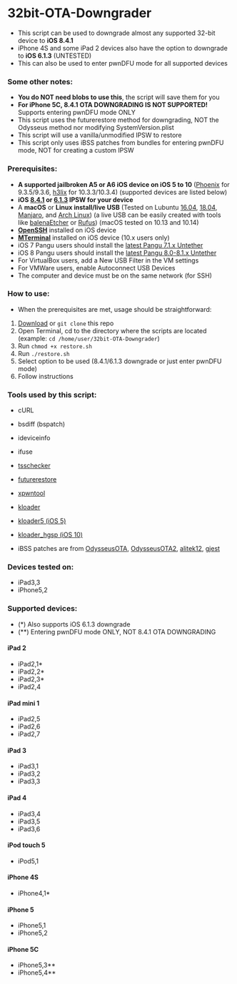 # 32bit-OTA-Downgrader
- This script can be used to downgrade almost any supported 32-bit device to **iOS 8.4.1**
- iPhone 4S and some iPad 2 devices also have the option to downgrade to **iOS 6.1.3** (UNTESTED)
- This can also be used to enter pwnDFU mode for all supported devices

### Some other notes:
- **You do NOT need blobs to use this**, the script will save them for you
- **For iPhone 5C, 8.4.1 OTA DOWNGRADING IS NOT SUPPORTED!** Supports entering pwnDFU mode ONLY
- This script uses the futurerestore method for downgrading, NOT the Odysseus method nor modifying SystemVersion.plist
- This script will use a vanilla/unmodified IPSW to restore
- This script only uses iBSS patches from bundles for entering pwnDFU mode, NOT for creating a custom IPSW

### Prerequisites:
- **A supported jailbroken A5 or A6 iOS device on iOS 5 to 10** ([Phoenix](https://phoenixpwn.com/) for 9.3.5/9.3.6, [h3lix](https://h3lix.tihmstar.net/) for 10.3.3/10.3.4) (supported devices are listed below)
- **iOS [8.4.1](https://ipsw.me/8.4.1) or [6.1.3](https://ipsw.me/6.1.3) IPSW for your device**
- A **macOS** or **Linux install/live USB** (Tested on Lubuntu [16.04](http://cdimage.ubuntu.com/lubuntu/releases/16.04/release/), [18.04](http://cdimage.ubuntu.com/lubuntu/releases/18.04/release/), [Manjaro](https://manjaro.org/download/), and [Arch Linux](https://www.archlinux.org/)) (a live USB can be easily created with tools like [balenaEtcher](https://www.balena.io/etcher/) or [Rufus](https://rufus.ie/)) (macOS tested on 10.13 and 10.14)
- **[OpenSSH](https://cydia.saurik.com/openssh.html)** installed on iOS device
- **[MTerminal](http://cydia.saurik.com/package/com.officialscheduler.mterminal/)** installed on iOS device (10.x users only)
- iOS 7 Pangu users should install the [latest Pangu 7.1.x Untether](http://apt.saurik.com/debs/io.pangu.axe7_0.3_iphoneos-arm.deb)
- iOS 8 Pangu users should install the [latest Pangu 8.0-8.1.x Untether](http://apt.saurik.com/debs/io.pangu.xuanyuansword8_0.5_iphoneos-arm.deb)
- For VirtualBox users, add a New USB Filter in the VM settings
- For VMWare users, enable Autoconnect USB Devices
- The computer and device must be on the same network (for SSH)

### How to use:
- When the prerequisites are met, usage should be straightforward:
1. [Download](https://github.com/LukeZGD/32bit-OTA-Downgrader/archive/master.zip) or `git clone` this repo
2. Open Terminal, cd to the directory where the scripts are located (example: `cd /home/user/32bit-OTA-Downgrader`)
3. Run `chmod +x restore.sh`
4. Run `./restore.sh`
5. Select option to be used (8.4.1/6.1.3 downgrade or just enter pwnDFU mode)
6. Follow instructions

### Tools used by this script:
- cURL
- bsdiff (bspatch)
- ideviceinfo
- ifuse
- [tsschecker](https://github.com/tihmstar/tsschecker)
- [futurerestore](https://github.com/tihmstar/futurerestore)
- [xpwntool](https://www.youtube.com/watch?v=fh0tB6fp0Sc)
- [kloader](https://www.youtube.com/watch?v=fh0tB6fp0Sc)
- [kloader5 (iOS 5)](http://www.pmbonneau.com/cydia/)
- [kloader_hgsp (iOS 10)](https://twitter.com/nyan_satan/status/945203180522045440)

- iBSS patches are from [OdysseusOTA](https://www.youtube.com/watch?v=Wo7mGdMcjxw), [OdysseusOTA2](https://www.youtube.com/watch?v=fh0tB6fp0Sc), [alitek12](https://www.mediafire.com/folder/b1z64roy512wd/FirmwareBundles), [gjest](https://files.fm/u/fcbqqdnw)

### Devices tested on:
- iPad3,3
- iPhone5,2

### Supported devices:

- (*) Also supports iOS 6.1.3 downgrade
- (**) Entering pwnDFU mode ONLY, NOT 8.4.1 OTA DOWNGRADING

#### iPad 2
- iPad2,1* 
- iPad2,2*
- iPad2,3*
- iPad2,4

#### iPad mini 1
- iPad2,5
- iPad2,6
- iPad2,7

#### iPad 3
- iPad3,1
- iPad3,2
- iPad3,3

#### iPad 4
- iPad3,4
- iPad3,5
- iPad3,6

#### iPod touch 5
- iPod5,1

#### iPhone 4S
- iPhone4,1*

#### iPhone 5
- iPhone5,1
- iPhone5,2

#### iPhone 5C
- iPhone5,3**
- iPhone5,4**
